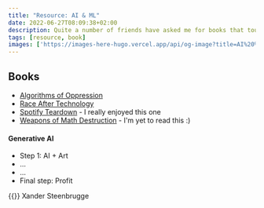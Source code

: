 ```yaml
---
title: "Resource: AI & ML"
date: 2022-06-27T08:09:38+02:00
description: Quite a number of friends have asked me for books that touch on the topic of how Artificial Intelligence & Machine Learning are impacting our daily lives, and I always recommend the same bunch of books, just making them public now.
tags: [resource, book]
images: ['https://images-here-hugo.vercel.app/api/og-image?title=AI%20%26%20ML%20Resources']
---
```


## Books
- [Algorithms of Oppression](https://www.goodreads.com/en/book/show/34762552-algorithms-of-oppression)
- [Race After Technology](https://www.goodreads.com/book/show/42527493-race-after-technology)
- [Spotify Teardown](https://www.goodreads.com/book/show/39644202-spotify-teardown?ac=1&from_search=true&qid=OfQFa6FYuU&rank=2) - I really enjoyed this one
- [Weapons of Math Destruction](https://www.goodreads.com/book/show/28186015-weapons-of-math-destruction) - I'm yet to read this :)

#### Generative AI
- Step 1: AI + Art
- ...
- ...
- Final step: Profit

{{<youtube AkKx4Fn02iM>}}
Xander Steenbrugge